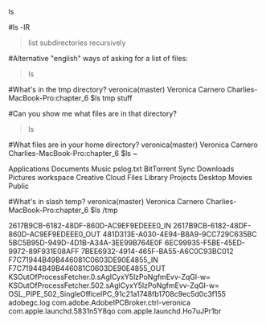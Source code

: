 ls

#ls -lR
>list subdirectories recursively

#Alternative "english" ways of asking for a list of files:

>ls


#What's in the tmp directory?
  veronica(master) Veronica Carnero
  Charlies-MacBook-Pro:chapter_6 $ls tmp
  stuff

#Can you show me what files are in that directory?
>ls

#What files are in your home directory?
veronica(master) Veronica Carnero
   Charlies-MacBook-Pro:chapter_6 $ls ~
   
   Applications         Documents            Music                pslog.txt
   BitTorrent Sync      Downloads            Pictures             workspace
   Creative Cloud Files Library              Projects
   Desktop              Movies               Public

 
#What's in slash temp?
veronica(master) Veronica Carnero
   Charlies-MacBook-Pro:chapter_6 $ls /tmp
   
   2617B9CB-6182-48DF-860D-AC9EF9EDEEE0_IN
   2617B9CB-6182-48DF-860D-AC9EF9EDEEE0_OUT
   481D313E-A030-4E94-B8A9-9CC729C635BC
   5BC5B95D-949D-4D1B-A34A-3EE99B764E0F
   6EC99935-F5BE-45ED-9972-89F931E08AFF
   7BEE6932-4914-465F-BA55-A6C0C93BC012
   F7C71944B49B446081C0603DE90E4855_IN
   F7C71944B49B446081C0603DE90E4855_OUT
   KSOutOfProcessFetcher.0.sAglCyxY5lzPoNgfmEvv-ZqGl-w=
   KSOutOfProcessFetcher.502.sAglCyxY5lzPoNgfmEvv-ZqGl-w=
   OSL_PIPE_502_SingleOfficeIPC_91c21a1748fb1708c9ec5d0c3f155
   adobegc.log
   com.adobe.AdobeIPCBroker.ctrl-veronica
   com.apple.launchd.5831n5Y8qo
   com.apple.launchd.Ho7uJPr1br
 




